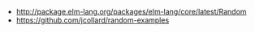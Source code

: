 - http://package.elm-lang.org/packages/elm-lang/core/latest/Random
- https://github.com/jcollard/random-examples
